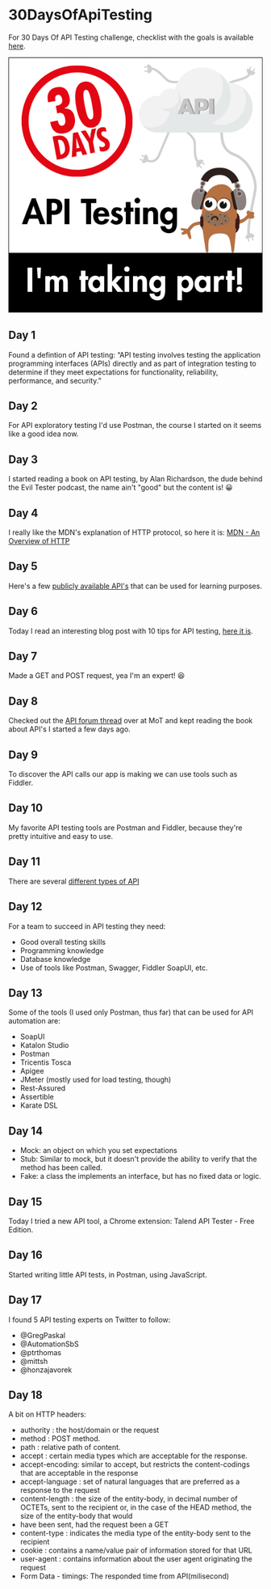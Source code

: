 # 30DaysOfApiTesting
For 30 Days Of API Testing challenge, checklist with the goals is available [here](https://www.ministryoftesting.com/dojo/lessons/30-days-of-api-testing).

![30 Days Of API Testing Challenge Badge](30_Days_of_API_Testing_Images_BADGE.png)

## Day 1
Found a defintion of API testing: “API testing involves testing the application programming interfaces (APIs) directly and as part of integration testing to determine if they meet expectations for functionality, reliability, performance, and security.” 

## Day 2
For API exploratory testing I'd use Postman, the course I started on it seems like a good idea now.

## Day 3
I started reading a book on API testing, by Alan Richardson, the dude behind the Evil Tester podcast, the name ain't "good" but the content is! 😀

## Day 4
I really like the MDN's explanation of HTTP protocol, so here it is: [MDN - An Overview of HTTP](https://developer.mozilla.org/en-US/docs/Web/HTTP/Overview)

## Day 5
Here's a few [publicly available API's](https://rapidapi.com/collection/list-of-free-apis) that can be used for learning purposes.

## Day 6
Today I read an interesting blog post with 10 tips for API testing, [here it is](https://www.katalon.com/resources-center/blog/api-testing-tips).

## Day 7
Made a GET and POST request, yea I'm an expert! 😆

## Day 8
Checked out the [API forum thread](https://club.ministryoftesting.com/c/all-testing-talk/api) over at MoT and kept reading the book about API's I started a few days ago.

## Day 9
To discover the API calls our app is making we can use tools such as Fiddler.

## Day 10
My favorite API testing tools are Postman and Fiddler, because they're pretty intuitive and easy to use.

## Day 11
There are several [different types of API](https://www.decipherzone.com/blog-detail/Types-of-APIs)

## Day 12
For a team to succeed in API testing they need:
- Good overall testing skills
- Programming knowledge 
- Database knowledge
- Use of tools like Postman, Swagger, Fiddler SoapUI, etc.

## Day 13
Some of the tools (I used only Postman, thus far) that can be used for API automation are: 
- SoapUI
- Katalon Studio
- Postman
- Tricentis Tosca
- Apigee
- JMeter (mostly used for load testing, though)
- Rest-Assured
- Assertible
- Karate DSL

## Day 14
- Mock: an object on which you set expectations
- Stub: Similar to mock, but it doesn't provide the ability to verify that the method has been called.
- Fake: a class the implements an interface, but has no fixed data or logic.

## Day 15
Today I tried a new API tool, a Chrome extension: Talend API Tester - Free Edition.

## Day 16
Started writing little API tests, in Postman, using JavaScript.

## Day 17
I found 5 API testing experts on Twitter to follow:
- @GregPaskal
- @AutomationSbS 
- @ptrthomas 
- @mittsh 
- @honzajavorek 

## Day 18
A bit on HTTP headers:
- authority : the host/domain or the request
- method : POST method.
- path : relative path of content.
- accept : certain media types which are acceptable for the response.
- accept-encoding: similar to accept, but restricts the content-codings that are acceptable in the response
- accept-language : set of natural languages that are preferred as a response to the request
- content-length : the size of the entity-body, in decimal number of OCTETs, sent to the recipient or, in the case of the HEAD method, the size of the entity-body that would 
- have been sent, had the request been a GET
- content-type : indicates the media type of the entity-body sent to the recipient
- cookie : contains a name/value pair of information stored for that URL
- user-agent : contains information about the user agent originating the request
- Form Data - timings: The responded time from API(milisecond)


